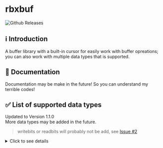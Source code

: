 # rbxbuf 
![Github Releases](https://img.shields.io/github/v/release/ersncerror/rbxbuf
)

## :information_source: Introduction

A buffer library with a built-in cursor for easily work with buffer opreations; you can also work with multiple data types that is supported.

## :book: Documentation
Documentation may be make in the future! So you can understand my terrible codes!

## ✅ List of supported data types
Updated to Version 1.1.0\
More data types may be added in the future.
> writebits or readbits will probably not be add, see [Issue #2](https://github.com/ersncerror/rbxbuf/issues/2)

<details> 

<summary> Click to see details </summary>

- Int8
- UInt8
- Int16
- UInt16
- Int32
- UInt32
- Float32
- Float64
- String
- Boolean
- Color3
- EnumItem
- Vector3
- Vector2
- CFrame
</details>

